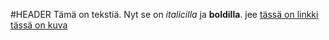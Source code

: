 #HEADER
Tämä on tekstiä. Nyt se on _italicilla_ ja **boldilla**. jee
[tässä on linkki](https://github.com/mikomikono/otm2016/blob/master/dokumentointi/kaytto-ohje.md)
[tässä on kuva](https://github.com/mikomikono/otm2016/blob/master/dokumentointi/maarittelydokumentti.md)
